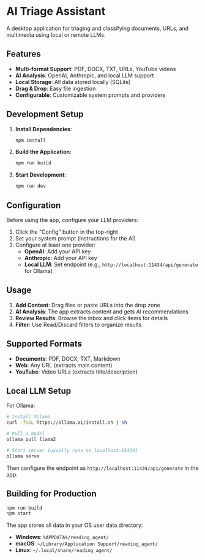 # AI Triage Assistant

A desktop application for triaging and classifying documents, URLs, and multimedia using local or remote LLMs.

## Features

- **Multi-format Support**: PDF, DOCX, TXT, URLs, YouTube videos
- **AI Analysis**: OpenAI, Anthropic, and local LLM support
- **Local Storage**: All data stored locally (SQLite)
- **Drag & Drop**: Easy file ingestion
- **Configurable**: Customizable system prompts and providers

## Development Setup

1. **Install Dependencies**:
   ```bash
   npm install
   ```

2. **Build the Application**:
   ```bash
   npm run build
   ```

3. **Start Development**:
   ```bash
   npm run dev
   ```

## Configuration

Before using the app, configure your LLM providers:

1. Click the "Config" button in the top-right
2. Set your system prompt (instructions for the AI)
3. Configure at least one provider:
   - **OpenAI**: Add your API key
   - **Anthropic**: Add your API key  
   - **Local LLM**: Set endpoint (e.g., `http://localhost:11434/api/generate` for Ollama)

## Usage

1. **Add Content**: Drag files or paste URLs into the drop zone
2. **AI Analysis**: The app extracts content and gets AI recommendations
3. **Review Results**: Browse the inbox and click items for details
4. **Filter**: Use Read/Discard filters to organize results

## Supported Formats

- **Documents**: PDF, DOCX, TXT, Markdown
- **Web**: Any URL (extracts main content)
- **YouTube**: Video URLs (extracts title/description)

## Local LLM Setup

For Ollama:
```bash
# Install Ollama
curl -fsSL https://ollama.ai/install.sh | sh

# Pull a model
ollama pull llama2

# Start server (usually runs on localhost:11434)
ollama serve
```

Then configure the endpoint as `http://localhost:11434/api/generate` in the app.

## Building for Production

```bash
npm run build
npm start
```

The app stores all data in your OS user data directory:
- **Windows**: `%APPDATA%/reading_agent/`
- **macOS**: `~/Library/Application Support/reading_agent/`
- **Linux**: `~/.local/share/reading_agent/`